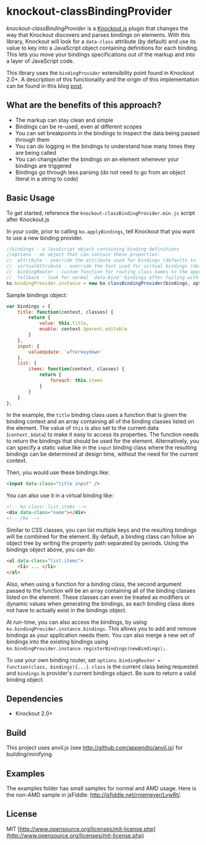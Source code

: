 knockout-classBindingProvider
================
*knockout-classBindingProvider* is a [Knockout.js](http://knockoutjs.com/) plugin that changes the way that Knockout discovers and parses bindings on elements. With this library, Knockout will look for a `data-class` attribute (by default) and use its value to key into a JavaScript object containing definitions for each binding. This lets you move your bindings specifications out of the markup and into a layer of JavaScript code.

This library uses the `bindingProvider` extensibility point found in Knockout 2.0+. A description of this functionality and the origin of this implementation can be found in this blog [post](http://www.knockmeout.net/2011/09/ko-13-preview-part-2-custom-binding.html).

What are the benefits of this approach?
---------------------------------------

* The markup can stay clean and simple
* Bindings can be re-used, even at different scopes
* You can set breakpoints in the bindings to inspect the data being passed through them
* You can do logging in the bindings to understand how many times they are being called
* You can change/alter the bindings on an element whenever your bindings are triggered
* Bindings go through less parsing (do not need to go from an object literal in a string to code)

Basic Usage
-----------
To get started, reference the `knockout-classBindingProvider.min.js` script after Knockout.js

In your code, prior to calling `ko.applyBindings`, tell Knockout that you want to use a new binding provider.

```js
//bindings - a JavaScript object containing binding definitions
//options - an object that can contain these properties:
//  attribute - override the attribute used for bindings (defaults to `data-class`)
//  virtualAttribute - override the text used for virtual bindings (defaults to `class` and specified as `ko class:`)
//  bindingRouter - custom function for routing class names to the appropriate binding
//  fallback - look for normal `data-bind` bindings after failing with this provider on an element (defaults to false)
ko.bindingProvider.instance = new ko.classBindingProvider(bindings, options);
```

Sample bindings object:

```js
var bindings = {
    title: function(context, classes) {
        return {
            value: this.title,
            enable: context.$parent.editable
        }
    },
    input: {
        valueUpdate: 'afterkeydown'
    },
    list: {
        items: function(context, classes) {
            return {
                foreach: this.items
            }
        }
    }
};
```

In the example, the `title` binding class uses a function that is given the binding context and an array containing all of the binding classes listed on the element. The value of `this` is also set to the current data (`context.$data`) to make it easy to access its properties. The function needs to return the bindings that should be used for the element. Alternatively, you can specify a static value like in the `input` binding class where the resulting bindings can be determined at design time, without the need for the current context.

Then, you would use these bindings like:

```html
<input data-class="title input" />
```

You can also use it in a virtual binding like:

```html
<!-- ko class: list.items -->
<div data-class="name"></div>
<!-- /ko -->
```

Similar to CSS classes, you can list multiple keys and the resulting bindings will be combined for the element. By default, a binding class can follow an object tree by writing the property path separated by periods.  Using the bindings object above, you can do:

```html
<ul data-class="list.items">
	<li> ... </li>
</ul>
```

Also, when using a function for a binding class, the second argument passed to the function will be an array containing all of the binding classes listed on the element. These classes can even be treated as modifiers or dynamic values when generating the bindings, as each binding class does not have to actually exist in the bindings object.

At run-time, you can also access the bindings, by using `ko.bindingProvider.instance.bindings`.  This allows you to add and remove bindings as your application needs them. You can also merge a new set of bindings into the existing bindings using `ko.bindingProvider.instance.registerBindings(newBindings);`.

To use your own binding router, set `options.bindingRouter = function(class, bindings){...}`.  `class` is the current class being requested and `bindings` is provider's current bindings object.  Be sure to return a valid binding object.

Dependencies
------------
* Knockout 2.0+

Build
-----
This project uses anvil.js (see http://github.com/appendto/anvil.js) for building/minifying.

Examples
--------
The examples folder has small samples for normal and AMD usage. Here is the non-AMD sample in jsFiddle: <http://jsfiddle.net/rniemeyer/LvwRt/>.

License
-------
MIT [http://www.opensource.org/licenses/mit-license.php](http://www.opensource.org/licenses/mit-license.php)
